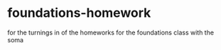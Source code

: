 # foundations-homework
for the turnings in of the homeworks for the foundations class with the soma
